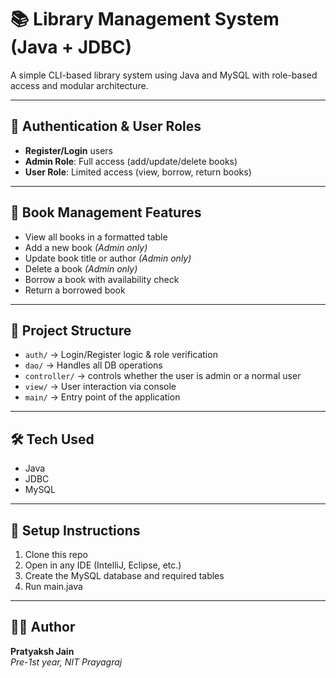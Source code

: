 # 📚 Library Management System (Java + JDBC)

A simple CLI-based library system using Java and MySQL with role-based access and modular architecture.

---

## 🔑 Authentication & User Roles
- **Register/Login** users
- **Admin Role**: Full access (add/update/delete books)
- **User Role**: Limited access (view, borrow, return books)

---

## 📘 Book Management Features
- View all books in a formatted table
- Add a new book *(Admin only)*
- Update book title or author *(Admin only)*
- Delete a book *(Admin only)*
- Borrow a book with availability check
- Return a borrowed book

---

## 🧩 Project Structure
- `auth/` → Login/Register logic & role verification
- `dao/` → Handles all DB operations
- `controller/` → controls whether the user is admin or a normal user
- `view/` → User interaction via console
- `main/` → Entry point of the application

---

## 🛠 Tech Used
- Java
- JDBC
- MySQL

---

## 🚀 Setup Instructions
1. Clone this repo
2. Open in any IDE (IntelliJ, Eclipse, etc.)
3. Create the MySQL database and required tables
4. Run main.java

---

## 👨‍💻 Author

**Pratyaksh Jain**  
_Pre-1st year, NIT Prayagraj_ 
